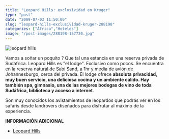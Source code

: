```yaml
---
title: "Leopard Hills: exclusividad en Kruger"
type: "post"
date: "2009-07-03 11:50:00"
slug: "leopard-hills-exclusividad-kruger-288198"
categories: ["África","Hoteles"]
image: "/post-images/288198-157730.jpg"
---
```


![leopard hills ](/post-images/288198-157730.jpg "leopard hills ")

Vamos a soñar un poquito ? Que tal una estancia en una reserva privada de Sudáfrica. Leopard Hills es "el lodge". Exclusivo como pocos. Se encuentra en la reserva natural de Sabi Sand, a 1hr y media de avión de Johannesburgo, cerca del [](/wp-content/uploads/2009/07/288198-157731.jpg)privada. El lodge ofrece **absoluta privacidad, muy buen servicio, una deliciosa cocina y un ambiente cálido. Hay también spa, gimnasio, una de las mejores bodegas de vino de toda Sudáfrica, biblioteca y acceso a internet**.

Son muy conocidos los avistamientos de leopardos que podrás ver en los safaris desde landrovers diseñados para disfrutar al máximo de la experiencia.

**INFORMACIÓN ADICIONAL**

- [Leopard Hills ](http://www.leopardhills.com/)